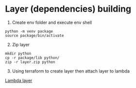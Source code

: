 # Layer (dependencies) building

1. Create env folder and execute env shell

```
python -m venv package
source package/bin/activate
```

2. Zip layer

```
mkdir python
cp -r package/lib python/
zip -r layer.zip python 
```

3. Using terraform to create layer then attach layer to lambda

[Lambda layer](https://docs.aws.amazon.com/lambda/latest/dg/python-layers.html)
